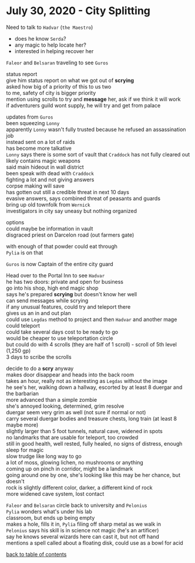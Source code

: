 # July 30, 2020 - City Splitting

Need to talk to `Hadvar` (`the Maestro`)  
- does he know `Serda`?
- any magic to help locate her?
- interested in helping recover her

`Faleor` and `Belsaran` traveling to see `Guros`  

status report  
give him status report on what we got out of **scrying**  
asked how big of a priority of this to us two  
to me, safety of city is bigger priority  
mention using scrolls to try and **message** her, ask if we think it will work  
if adventurers guild wont supply, he will try and get from palace  

updates from `Guros`  
been squeezing `Lonny`  
apparently `Lonny` wasn't fully trusted because he refused an assassination job  
instead sent on a lot of raids  
has become more talkative  
`Lonny` says there is some sort of vault that `Craddock` has not fully cleared out  
likely contains magic weapons  
said main hideout in wall district  
been speak with dead with `Craddock`  
fighting a lot and not giving answers  
corpse making will save  
has gotten out still a credible threat in next 10 days  
evasive answers, says combined threat of peasants and guards  
bring up old townfolk from `Wernick`  
investigators in city say uneasy but nothing organized  

options  
could maybe be information in vault  
disgraced priest on Darcelon road (out farmers gate)  

with enough of that powder could eat through  
`Pylia` is on that  

`Guros` is now Captain of the entire city guard  

Head over to the Portal Inn to see `Hadvar`  
he has two doors: private and open for business  
go into his shop, high end magic shop  
says he's prepared **scrying** but doesn't know her well  
can send messages while scrying  
if any unusual features, could try and teleport there  
gives us an in and out plan  
could use `Legdas` method to project and then `Hadvar` and another mage could teleport  
could take several days cost to be ready to go  
would be cheaper to use teleportation circle  
but could do with 4 scrolls (they are half of 1 scroll) - scroll of 5th level (1,250 gp)  
3 days to scribe the scrolls  

decide to do a **scry** anyway  
makes door disappear and heads into the back room  
takes an hour, really not as interesting as `Legdas` without the image  
he see's her, walking down a hallway, escorted by at least 8 duergar and the barbarian  
more advanced than a simple zombie  
she's annoyed looking, determined, grim resolve  
duergar seem very grim as well (not sure if normal or not)  
carry several duergar bodies and treasure chests, long train (at least 8 maybe more)  
slightly larger than 5 foot tunnels, natural cave, widened in spots  
no landmarks that are usable for teleport, too crowded  
still in good health, well rested, fully healed, no signs of distress, enough sleep for magic  
slow trudge like long way to go  
a lot of moss, glowing lichen, no mushrooms or anything  
coming up on pinch in corridor, might be a landmark  
going around one by one, she's looking like this may be her chance, but doesn't  
rock is slightly different color, darker, a different kind of rock  
more widened cave system, lost contact  

`Faleor` and `Belsaran` circle back to university and `Pelonius`  
`Pylia` wonders what's under his lab  
classroom, but ends up being empty  
makes a hole, fills it in, `Pylia` filing off sharp metal as we walk in  
`Pelonius` says his skill is in science not magic (he's an artificer)  
say he knows several wizards here can cast it, but not off hand  
mentions a spell called about a floating disk, could use as a bowl for acid  

[back to table of contents](/sessions/TOC.md)
